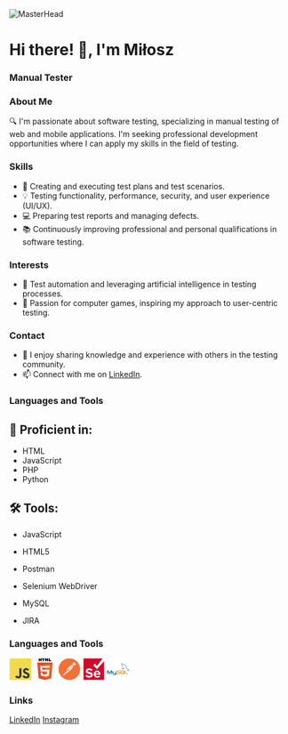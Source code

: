 <!DOCTYPE html>
<html>
<head>
  
</head>
<body>
  <div class="container">
    <div class="header">
      <img src="[https://user-images.githubusercontent.com/74038190/225813708-98b745f2-7d22-48cf-9150-083f1b00d6c9.gif](https://camo.githubusercontent.com/efa14bf9ed44028c9939f1d20fee4f048ef16d58ea882ebbc86b2a74cdab6168/68747470733a2f2f616c676f776f726b7375706c6f61642e73332e616d617a6f6e6177732e636f6d2f6e65772d616c676f776f726b732f77702d636f6e74656e742f75706c6f6164732f323031362f30352f31363130353130392f536f6674776172652d546573742d4d616e6167656d656e742e676966)" alt="MasterHead">
      <h1>Hi there! 👋, I'm Miłosz</h1>
      <h3>Manual Tester</h3>
    </div>
    <div class="content">
   
### About Me
🔍 I'm passionate about software testing, specializing in manual testing of web and mobile applications. I'm seeking professional development opportunities where I can apply my skills in the field of testing.

### Skills
- 🌟 Creating and executing test plans and test scenarios.
- 💡 Testing functionality, performance, security, and user experience (UI/UX).
- 💻 Preparing test reports and managing defects.
- 📚 Continuously improving professional and personal qualifications in software testing.

### Interests
- 🚀 Test automation and leveraging artificial intelligence in testing processes.
- 👾 Passion for computer games, inspiring my approach to user-centric testing.

### Contact
- 🤝 I enjoy sharing knowledge and experience with others in the testing community.
- 📫 Connect with me on [LinkedIn](https://www.linkedin.com/in/mi%C5%82osz-kordzi%C5%84ski-a85947254).

### Languages and Tools
## 🧠 Proficient in:
- HTML
- JavaScript
- PHP
- Python
  
## 🛠 Tools:
- JavaScript
- HTML5
- Postman
- Selenium WebDriver
- MySQL
- JIRA
  
    </div>

    <div class="skills">
      <h3>Languages and Tools</h3>
      <p>
        <img src="https://raw.githubusercontent.com/devicons/devicon/master/icons/javascript/javascript-original.svg" alt="JavaScript" width="40" height="40">
        <img src="https://raw.githubusercontent.com/devicons/devicon/master/icons/html5/html5-original-wordmark.svg" alt="HTML5" width="40" height="40">
        <img src="https://raw.githubusercontent.com/devicons/devicon/master/icons/postman/postman-original.svg" alt="Postman" width="40" height="40">
        <img src="https://raw.githubusercontent.com/devicons/devicon/master/icons/selenium/selenium-original.svg" alt="Selenium WebDriver" width="40" height="40">
        <img src="https://raw.githubusercontent.com/devicons/devicon/master/icons/mysql/mysql-original-wordmark.svg" alt="MySQL" width="40" height="40">
      </p>
    </div>

    <div class="links">
      <h3>Links</h3>
      <p>
        <a href="https://www.linkedin.com/in/mi%C5%82osz-kordzi%C5%84ski-a85947254" target="_blank">LinkedIn</a>
        <a href="https://instagram.com/milekgym" target="_blank">Instagram</a>
      </p>
    </div>
  </div>
</body>
</html>
